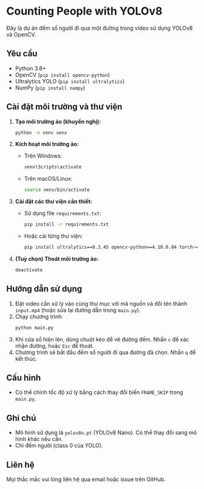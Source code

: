 # Counting People with YOLOv8

Đây là dự án đếm số người đi qua một đường trong video sử dụng YOLOv8 và OpenCV.

## Yêu cầu

- Python 3.8+
- OpenCV (`pip install opencv-python`)
- Ultralytics YOLO (`pip install ultralytics`)
- NumPy (`pip install numpy`)

## Cài đặt môi trường và thư viện

1. **Tạo môi trường ảo (khuyến nghị):**
   ```bash
   python -m venv venv
   ```
2. **Kích hoạt môi trường ảo:**
   - Trên Windows:
     ```bash
     venv\Scripts\activate
     ```
   - Trên macOS/Linux:
     ```bash
     source venv/bin/activate
     ```
3. **Cài đặt các thư viện cần thiết:**
   - Sử dụng file `requirements.txt`:
     ```bash
     pip install -r requirements.txt
     ```
   - Hoặc cài từng thư viện:
     ```bash
     pip install ultralytics==8.3.45 opencv-python==4.10.0.84 torch>=2.1.0 torchvision>=0.16.0 torchaudio>=2.1.0 numpy>=1.26.0
     ```

4. **(Tuỳ chọn) Thoát môi trường ảo:**
   ```bash
   deactivate
   ```

## Hướng dẫn sử dụng

1. Đặt video cần xử lý vào cùng thư mục với mã nguồn và đổi tên thành `input.mp4` (hoặc sửa lại đường dẫn trong `main.py`).
2. Chạy chương trình:
   ```bash
   python main.py
   ```
3. Khi cửa sổ hiện lên, dùng chuột kéo để vẽ đường đếm. Nhấn `c` để xác nhận đường, hoặc `Esc` để thoát.
4. Chương trình sẽ bắt đầu đếm số người đi qua đường đã chọn. Nhấn `q` để kết thúc.

## Cấu hình

- Có thể chỉnh tốc độ xử lý bằng cách thay đổi biến `FRAME_SKIP` trong `main.py`.

## Ghi chú

- Mô hình sử dụng là `yolov8n.pt` (YOLOv8 Nano). Có thể thay đổi sang mô hình khác nếu cần.
- Chỉ đếm người (class 0 của YOLO).

## Liên hệ

Mọi thắc mắc vui lòng liên hệ qua email hoặc issue trên GitHub.